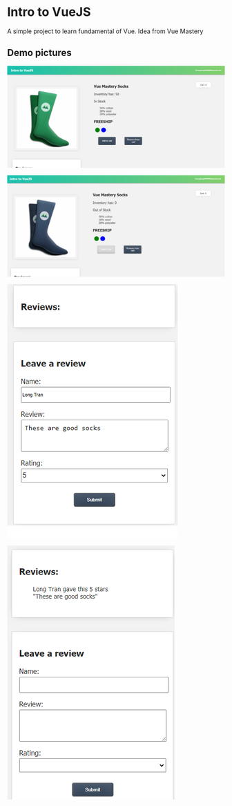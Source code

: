 # Intro to VueJS
A simple project to learn fundamental of Vue. Idea from Vue Mastery

## Demo pictures

![demo-1](https://raw.githubusercontent.com/hoanglong040800/intro_to_vue_3/main/assets/demo/demo-1.png)

![demo-2](https://raw.githubusercontent.com/hoanglong040800/intro_to_vue_3/main/assets/demo/demo-2.png)

![demo-3](https://raw.githubusercontent.com/hoanglong040800/intro_to_vue_3/main/assets/demo/demo-3.png)

![demo-4](https://raw.githubusercontent.com/hoanglong040800/intro_to_vue_3/main/assets/demo/demo-4.png)

